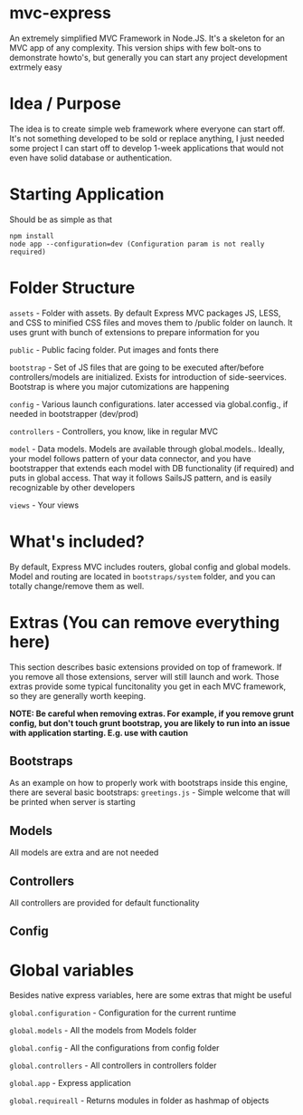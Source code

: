 # mvc-express
An extremely simplified MVC Framework in Node.JS. It's a skeleton for an MVC app of any complexity. 
This version ships with few bolt-ons to demonstrate howto's, but generally you can start any project development extrmely easy

# Idea / Purpose

The idea is to create simple web framework where everyone can start off. It's not something developed to be sold or replace
anything, I just needed some project I can start off to develop 1-week applications that would not even have solid database 
or authentication.


# Starting Application

Should be as simple as that

```
npm install
node app --configuration=dev (Configuration param is not really required)
```



# Folder Structure

`assets` - Folder with assets. By default Express MVC packages JS, LESS, and CSS to minified CSS files and moves them to /public folder on launch.
It uses grunt with bunch of extensions to prepare information for you

`public` - Public facing folder. Put images and fonts there

`bootstrap` - Set of JS files that are going to be executed after/before controllers/models are initialized. Exists for introduction of side-seervices. Bootstrap is where you major cutomizations are happening

`config` - Various launch configurations. later accessed via global.config.<name>, if needed in bootstrapper (dev/prod)

`controllers` - Controllers, you know, like in regular MVC

`model` - Data models. Models are available through global.models.<name>. Ideally, your model follows pattern of your data connector, and you have bootstrapper that extends each model with DB functionality (if required) and puts in global access. That way it follows SailsJS pattern, and is easily recognizable by other developers

`views` - Your views


# What's included?

By default, Express MVC includes routers, global config and global models. Model and routing are located in `bootstraps/system` folder,
and you can totally change/remove them as well.


# Extras (You can remove everything here)

This section describes basic extensions provided on top of framework. If you remove all those extensions, server will still launch and work.
Those extras provide some typical funcitonality you get in each MVC framework, so they are generally worth keeping.

**NOTE: Be careful when removing extras. For example, if you remove grunt config, but don't touch grunt bootstrap, you are likely
to run into an issue with application starting. E.g. use with caution**

## Bootstraps

As an example on how to properly work with bootstraps inside this engine, there are several basic bootstraps:
`greetings.js` - Simple welcome that will be printed when server is starting


## Models

All models are extra and are not needed

## Controllers

All controllers are provided for default functionality

## Config



# Global variables

Besides native express variables, here are some extras that might be useful

`global.configuration` - Configuration for the current runtime

`global.models` - All the models from Models folder

`global.config` - All the configurations from config folder

`global.controllers` - All controllers in controllers folder

`global.app` - Express application

`global.requireall` - Returns modules in folder as hashmap of objects